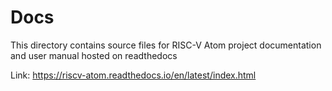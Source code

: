 # Docs

This directory contains source files for RISC-V Atom project documentation and user manual hosted on readthedocs   

Link: https://riscv-atom.readthedocs.io/en/latest/index.html